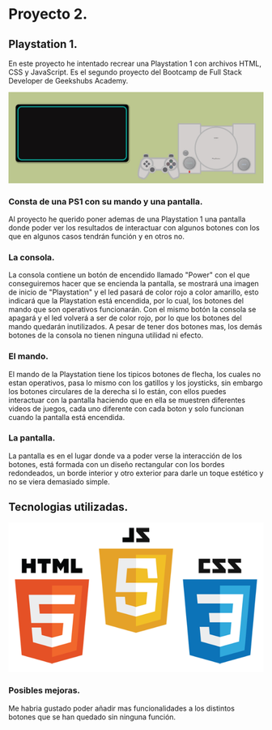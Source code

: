 # Proyecto 2.

 ## Playstation 1.

 En este proyecto he intentado recrear una Playstation 1 con archivos HTML, CSS y JavaScript.
 Es el segundo proyecto del Bootcamp de Full Stack Developer de Geekshubs Academy.
 
 ![](./img/ps1.jpg)

 ### Consta de una PS1 con su mando y una pantalla.
 Al proyecto he querido poner ademas de una Playstation 1 una pantalla donde poder ver los resultados de interactuar con algunos botones con los que en algunos casos tendrán función y en otros no.

 ### La consola.
 La consola contiene un botón de encendido llamado "Power" con el que conseguiremos hacer que se encienda la pantalla, se mostrará una imagen de inicio de "Playstation" y el led pasará de color rojo a color amarillo, esto indicará que la Playstation está encendida, por lo cual, los botones del mando que son operativos funcionarán.
 Con el mismo botón la consola se apagará y el led volverá a ser de color rojo, por lo que los botones del mando quedarán inutilizados.
 A pesar de tener dos botones mas, los demás botones de la consola no tienen ninguna utilidad ni efecto.

 ### El mando.
 El mando de la Playstation tiene los tipicos botones de flecha, los cuales no estan operativos, pasa lo mismo con los gatillos y los joysticks, sin embargo los botones circulares de la derecha si lo están, con ellos puedes interactuar con la pantalla haciendo que en ella se muestren diferentes videos de juegos, cada uno diferente con cada boton y solo funcionan cuando la pantalla está encendida.

 ### La pantalla.
 La pantalla es en el lugar donde va a poder verse la interacción de los botones, está formada con un diseño rectangular con los bordes redondeados, un borde interior y otro exterior para darle un toque estético y no se viera demasiado simple.

 ## Tecnologias utilizadas.
 ![](./img/logos.jpg)

### Posibles mejoras.
Me habria gustado poder añadir mas funcionalidades a los distintos botones que se han quedado sin ninguna función.
